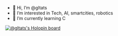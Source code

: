 - 👋 Hi, I’m @gltats
- 👀 I’m interested in Tech, AI, smartcities, robotics
- 🌱 I’m currently learning C



[![@gltats's Holopin board](https://holopin.me/gltats)](https://holopin.io/@gltats)

<!---
gltats/gltats is a ✨ special ✨ repository because its `README.md` (this file) appears on your GitHub profile.
You can click the Preview link to take a look at your changes.
--->
